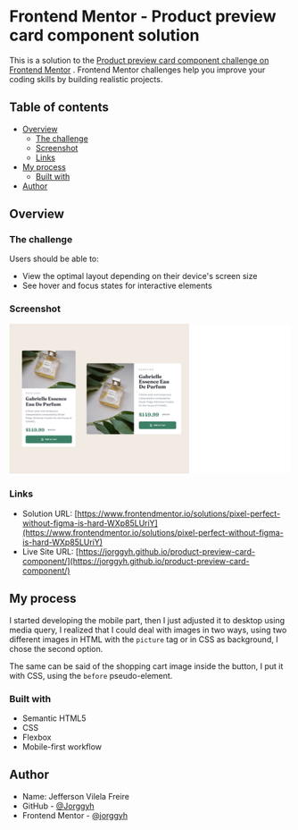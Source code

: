 # Frontend Mentor - Product preview card component solution

This is a solution to
the [Product preview card component challenge on Frontend Mentor](https://www.frontendmentor.io/challenges/product-preview-card-component-GO7UmttRfa)
. Frontend Mentor challenges help you improve your coding skills by building realistic projects.

## Table of contents

- [Overview](#overview)
    - [The challenge](#the-challenge)
    - [Screenshot](#screenshot)
    - [Links](#links)
- [My process](#my-process)
    - [Built with](#built-with)
- [Author](#author)

## Overview

### The challenge

Users should be able to:

- View the optimal layout depending on their device's screen size
- See hover and focus states for interactive elements

### Screenshot

![](/img/screenshot.png)

### Links

- Solution
  URL: [https://www.frontendmentor.io/solutions/pixel-perfect-without-figma-is-hard-WXp85LUriY](https://www.frontendmentor.io/solutions/pixel-perfect-without-figma-is-hard-WXp85LUriY)
- Live Site URL: [https://jorggyh.github.io/product-preview-card-component/](https://jorggyh.github.io/product-preview-card-component/)

## My process

I started developing the mobile part, then I just adjusted it to desktop using media query, I realized that I could deal
with images in two ways, using two different images in HTML with the `picture` tag or in CSS as background, I chose
the second option.

The same can be said of the shopping cart image inside the button, I put it with CSS, using
the `before` pseudo-element.

### Built with

- Semantic HTML5
- CSS
- Flexbox
- Mobile-first workflow

## Author

- Name: Jefferson Vilela Freire
- GitHub - [@Jorggyh](https://www.your-site.com)
- Frontend Mentor - [@jorggyh](https://www.frontendmentor.io/profile/jorggyh)
